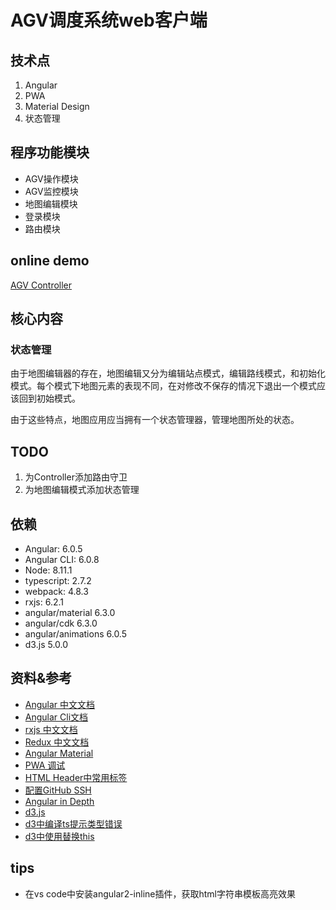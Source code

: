 # AGV调度系统web客户端

## 技术点
1. Angular
2. PWA
3. Material Design
5. 状态管理

## 程序功能模块 
* AGV操作模块
* AGV监控模块
* 地图编辑模块
* 登录模块
* 路由模块

## online demo
[AGV Controller]()

## 核心内容

### 状态管理
由于地图编辑器的存在，地图编辑又分为编辑站点模式，编辑路线模式，和初始化模式。每个模式下地图元素的表现不同，在对修改不保存的情况下退出一个模式应该回到初始模式。

由于这些特点，地图应用应当拥有一个状态管理器，管理地图所处的状态。

## TODO
1. 为Controller添加路由守卫
2. 为地图编辑模式添加状态管理

## 依赖
* Angular: 6.0.5
* Angular CLI: 6.0.8
* Node: 8.11.1
* typescript: 2.7.2
* webpack: 4.8.3
* rxjs: 6.2.1
* angular/material 6.3.0
* angular/cdk 6.3.0
* angular/animations 6.0.5
* d3.js 5.0.0

## 资料&参考
* [Angular 中文文档](https://www.angular.cn/)
* [Angular Cli文档](https://github.com/angular/angular-cli/blob/master/packages/angular/cli/README.md)
* [rxjs 中文文档](https://cn.rx.js.org/)
* [Redux 中文文档](http://www.redux.org.cn/)
* [Angular Material](https://material.angular.io/guide/getting-started)
* [PWA 调试](https://www.zcfy.cc/article/how-to-debug-progressive-web-apps-using-browser-developer-tools-4454.html?t=new)
* [HTML Header中常用标签](http://www.runoob.com/w3cnote/html-meta-intro.html)
* [配置GitHub SSH](https://www.cnblogs.com/peteremperor/p/6135809.html)
* [Angular in Depth](https://blog.angularindepth.com/)
* [d3.js](https://d3js.org/)
* [d3中编译ts提示类型错误](https://stackoverflow.com/questions/44472945/d3-js-and-typescript-compilation-error/44523718#44523718)
* [d3中使用替换this](https://stackoverflow.com/questions/46406260/how-to-use-this-in-angular-with-d3)

## tips
* 在vs code中安装angular2-inline插件，获取html字符串模板高亮效果